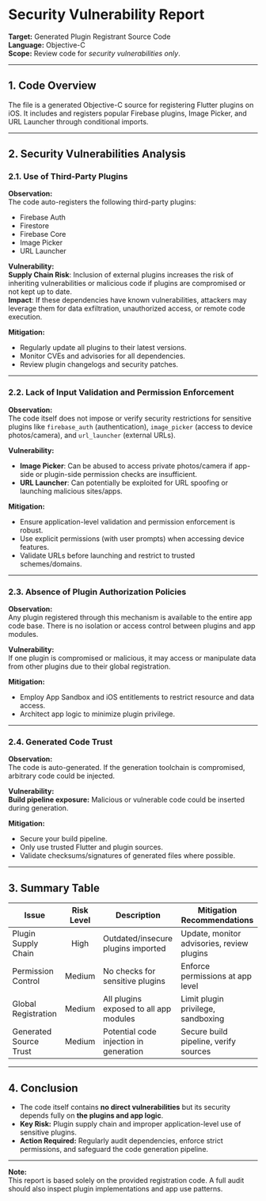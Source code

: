 # Security Vulnerability Report
**Target:** Generated Plugin Registrant Source Code  
**Language:** Objective-C  
**Scope:** Review code for *security vulnerabilities only*.

---

## 1. Code Overview

The file is a generated Objective-C source for registering Flutter plugins on iOS. It includes and registers popular Firebase plugins, Image Picker, and URL Launcher through conditional imports.

---

## 2. Security Vulnerabilities Analysis

### 2.1. Use of Third-Party Plugins

**Observation:**  
The code auto-registers the following third-party plugins:
- Firebase Auth
- Firestore
- Firebase Core
- Image Picker
- URL Launcher

**Vulnerability:**  
**Supply Chain Risk**: Inclusion of external plugins increases the risk of inheriting vulnerabilities or malicious code if plugins are compromised or not kept up to date.  
**Impact**: If these dependencies have known vulnerabilities, attackers may leverage them for data exfiltration, unauthorized access, or remote code execution.

**Mitigation:**  
- Regularly update all plugins to their latest versions.
- Monitor CVEs and advisories for all dependencies.
- Review plugin changelogs and security patches.

---

### 2.2. Lack of Input Validation and Permission Enforcement

**Observation:**  
The code itself does not impose or verify security restrictions for sensitive plugins like `firebase_auth` (authentication), `image_picker` (access to device photos/camera), and `url_launcher` (external URLs).

**Vulnerability:**  
- **Image Picker**: Can be abused to access private photos/camera if app-side or plugin-side permission checks are insufficient.
- **URL Launcher**: Can potentially be exploited for URL spoofing or launching malicious sites/apps.

**Mitigation:**  
- Ensure application-level validation and permission enforcement is robust.
- Use explicit permissions (with user prompts) when accessing device features.
- Validate URLs before launching and restrict to trusted schemes/domains.

---

### 2.3. Absence of Plugin Authorization Policies

**Observation:**  
Any plugin registered through this mechanism is available to the entire app code base. There is no isolation or access control between plugins and app modules.

**Vulnerability:**  
If one plugin is compromised or malicious, it may access or manipulate data from other plugins due to their global registration.

**Mitigation:**  
- Employ App Sandbox and iOS entitlements to restrict resource and data access.
- Architect app logic to minimize plugin privilege.

---

### 2.4. Generated Code Trust

**Observation:**  
The code is auto-generated. If the generation toolchain is compromised, arbitrary code could be injected.

**Vulnerability:**  
**Build pipeline exposure:** Malicious or vulnerable code could be inserted during generation.

**Mitigation:**  
- Secure your build pipeline.
- Only use trusted Flutter and plugin sources.
- Validate checksums/signatures of generated files where possible.

---

## 3. Summary Table

| Issue                 | Risk Level | Description                                | Mitigation Recommendations                 |
|-----------------------|:----------:|--------------------------------------------|--------------------------------------------|
| Plugin Supply Chain   | High       | Outdated/insecure plugins imported         | Update, monitor advisories, review plugins |
| Permission Control    | Medium     | No checks for sensitive plugins            | Enforce permissions at app level           |
| Global Registration   | Medium     | All plugins exposed to all app modules     | Limit plugin privilege, sandboxing         |
| Generated Source Trust| Medium     | Potential code injection in generation     | Secure build pipeline, verify sources      |

---

## 4. Conclusion

- The code itself contains **no direct vulnerabilities** but its security depends fully on **the plugins and app logic**.
- **Key Risk:** Plugin supply chain and improper application-level use of sensitive plugins.
- **Action Required:** Regularly audit dependencies, enforce strict permissions, and safeguard the code generation pipeline.

---

**Note:**  
This report is based solely on the provided registration code. A full audit should also inspect plugin implementations and app use patterns.